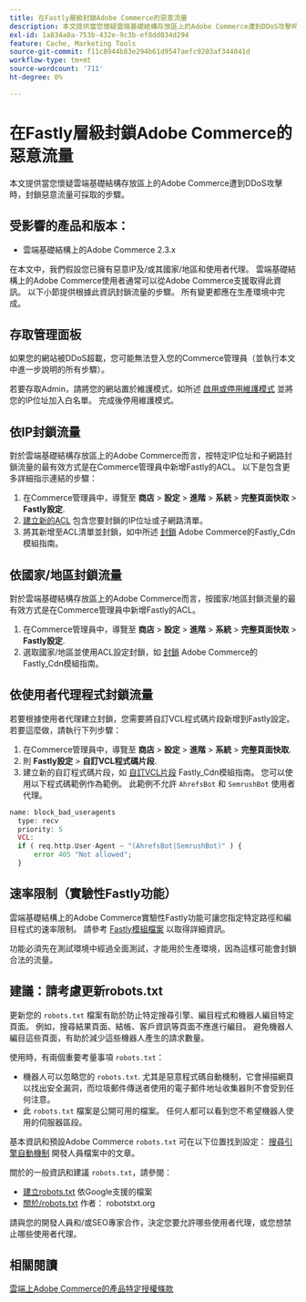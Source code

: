 ```yaml
---
title: 在Fastly層級封鎖Adobe Commerce的惡意流量
description: 本文提供當您懷疑雲端基礎結構存放區上的Adobe Commerce遭到DDoS攻擊時，封鎖惡意流量可採取的步驟。
exl-id: 1a834a0a-753b-432e-9c3b-ef8dd034d294
feature: Cache, Marketing Tools
source-git-commit: f11c8944b83e294b61d9547aefc9203af344041d
workflow-type: tm+mt
source-wordcount: '711'
ht-degree: 0%

---
```


# 在Fastly層級封鎖Adobe Commerce的惡意流量

本文提供當您懷疑雲端基礎結構存放區上的Adobe Commerce遭到DDoS攻擊時，封鎖惡意流量可採取的步驟。

## 受影響的產品和版本：

* 雲端基礎結構上的Adobe Commerce 2.3.x

在本文中，我們假設您已擁有惡意IP及/或其國家/地區和使用者代理。 雲端基礎結構上的Adobe Commerce使用者通常可以從Adobe Commerce支援取得此資訊。 以下小節提供根據此資訊封鎖流量的步驟。 所有變更都應在生產環境中完成。

## 存取管理面板

如果您的網站被DDoS超載，您可能無法登入您的Commerce管理員（並執行本文中進一步說明的所有步驟）。

若要存取Admin，請將您的網站置於維護模式，如所述 [啟用或停用維護模式](https://devdocs.magento.com/guides/v2.4/install-gde/install/cli/install-cli-subcommands-maint.html#instgde-cli-maint) 並將您的IP位址加入白名單。 完成後停用維護模式。

## 依IP封鎖流量

對於雲端基礎結構存放區上的Adobe Commerce而言，按特定IP位址和子網路封鎖流量的最有效方式是在Commerce管理員中新增Fastly的ACL。 以下是包含更多詳細指示連結的步驟：

1. 在Commerce管理員中，導覽至 **商店** > **設定** > **進階** > **系統** > **完整頁面快取** > **Fastly設定**.
1. [建立新的ACL](https://github.com/fastly/fastly-magento2/blob/master/Documentation/Guides/ACL.md) 包含您要封鎖的IP位址或子網路清單。
1. 將其新增至ACL清單並封鎖，如中所述 [封鎖](https://github.com/fastly/fastly-magento2/blob/master/Documentation/Guides/BLOCKING.md) Adobe Commerce的Fastly\_Cdn模組指南。

## 依國家/地區封鎖流量

對於雲端基礎結構存放區上的Adobe Commerce而言，按國家/地區封鎖流量的最有效方式是在Commerce管理員中新增Fastly的ACL。

1. 在Commerce管理員中，導覽至 **商店** > **設定** > **進階** > **系統** > **完整頁面快取** > **Fastly設定**.
1. 選取國家/地區並使用ACL設定封鎖，如 [封鎖](https://github.com/fastly/fastly-magento2/blob/master/Documentation/Guides/BLOCKING.md) Adobe Commerce的Fastly\_Cdn模組指南。

## 依使用者代理程式封鎖流量

若要根據使用者代理建立封鎖，您需要將自訂VCL程式碼片段新增到Fastly設定。 若要這麼做，請執行下列步驟：

1. 在Commerce管理員中，導覽至 **商店** > **設定** > **進階** > **系統** > **完整頁面快取**.
1. 則 **Fastly設定** > **自訂VCL程式碼片段**.
1. 建立新的自訂程式碼片段，如 [自訂VCL片段](https://github.com/fastly/fastly-magento2/blob/master/Documentation/Guides/CUSTOM-VCL-SNIPPETS.md) Fastly\_Cdn模組指南。 您可以使用以下程式碼範例作為範例。 此範例不允許 `AhrefsBot` 和 `SemrushBot` 使用者代理。

```php
name: block_bad_useragents
  type: recv
  priority: 5
  VCL:
  if ( req.http.User-Agent ~ "(AhrefsBot|SemrushBot)" ) {
      error 405 "Not allowed";
  }
```

## 速率限制（實驗性Fastly功能）

雲端基礎結構上的Adobe Commerce實驗性Fastly功能可讓您指定特定路徑和編目程式的速率限制。 請參考 [Fastly模組檔案](https://github.com/fastly/fastly-magento2/blob/master/Documentation/Guides/RATE-LIMITING.md) 以取得詳細資訊。

功能必須先在測試環境中經過全面測試，才能用於生產環境，因為這樣可能會封鎖合法的流量。

## 建議：請考慮更新robots.txt

更新您的 `robots.txt` 檔案有助於防止特定搜尋引擎、編目程式和機器人編目特定頁面。 例如，搜尋結果頁面、結帳、客戶資訊等頁面不應進行編目。 避免機器人編目這些頁面，有助於減少這些機器人產生的請求數量。

使用時，有兩個重要考量事項 `robots.txt`：

* 機器人可以忽略您的 `robots.txt`. 尤其是惡意程式碼自動機制，它會掃描網頁以找出安全漏洞，而垃圾郵件傳送者使用的電子郵件地址收集器則不會受到任何注意。
* 此 `robots.txt` 檔案是公開可用的檔案。 任何人都可以看到您不希望機器人使用的伺服器區段。

基本資訊和預設Adobe Commerce `robots.txt` 可在以下位置找到設定： [搜尋引擎自動機制](https://docs.magento.com/m2/ee/user_guide/marketing/search-engine-robots.html) 開發人員檔案中的文章。

關於的一般資訊和建議 `robots.txt`，請參閱：

* [建立robots.txt](https://developers.google.com/search/docs/advanced/robots/create-robots-txt) 依Google支援的檔案
* [關於/robots.txt](https://www.robotstxt.org/robotstxt.html) 作者： robotstxt.org

請與您的開發人員和/或SEO專家合作，決定您要允許哪些使用者代理，或您想禁止哪些使用者代理。

## 相關閱讀

[雲端上Adobe Commerce的產品特定授權條款](https://www.adobe.com/content/dam/cc/en/legal/terms/enterprise/pdfs/PSLT-AdobeCommerceCloud-WW-2023v1.pdf)
